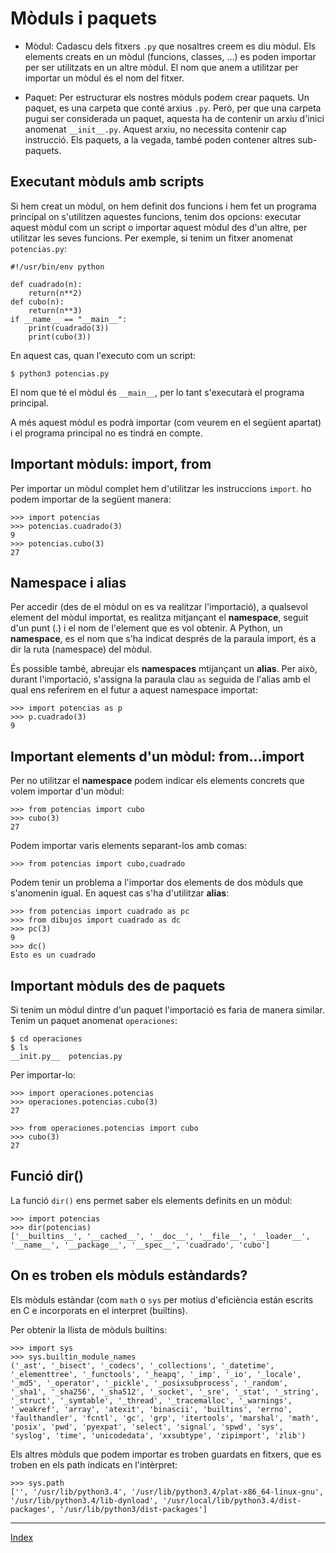 # Mòduls i paquets

* Mòdul: Cadascu dels fitxers `.py` que nosaltres creem es diu mòdul. Els elements creats en un mòdul (funcions, classes, ...) es poden importar per ser utilitzats en un altre mòdul. El nom que anem a utilitzar per importar un mòdul és el nom del fitxer.

* Paquet: Per estructurar els nostres mòduls podem crear paquets. Un paquet, es una carpeta que conté arxius `.py`. Però, per que una carpeta pugui ser considerada un paquet, aquesta ha de contenir un arxiu d'inici anomenat `__init__.py`. Aquest arxiu, no necessita contenir cap instrucció. Els paquets, a la vegada, també poden contener altres sub-paquets.

## Executant mòduls amb scripts

Si hem creat un mòdul, on hem definit dos funcions i hem fet un programa principal on s'utilitzen aquestes funcions, tenim dos opcions: executar aquest mòdul com un script o importar aquest mòdul des d'un altre, per utilitzar les seves funcions. Per exemple, si tenim un fitxer anomenat `potencias.py`:

	#!/usr/bin/env python	

	def cuadrado(n):
		return(n**2)
	def cubo(n):
		return(n**3)
	if __name__ == "__main__":
		print(cuadrado(3))
		print(cubo(3))

En aquest cas, quan l'executo com un script:

	$ python3 potencias.py

El nom que té el mòdul és `__main__`, per lo tant s'executarà el programa principal.

A més aquest mòdul es podrà importar (com veurem en el següent apartat) i el programa principal no es tindrá en compte.

## Important mòduls: import, from

Per importar un mòdul complet hem d'utilitzar les instruccions `import`. ho podem importar de la següent manera:

	>>> import potencias
	>>> potencias.cuadrado(3)
	9
	>>> potencias.cubo(3)
	27

## Namespace i alias

Per accedir (des de el mòdul on es va realitzar l'importació), a qualsevol element del mòdul importat, es realitza mitjançant el **namespace**, seguit d'un punt (.) i el nom de l'element que es vol obtenir. A Python, un **namespace**, es el nom que s'ha indicat després de la paraula import, és a dir la ruta (namespace) del mòdul.

És possible també, abreujar els **namespaces** mtijançant un **alias**. Per això, durant l'importació, s'assigna la paraula clau `as` seguida de l'alias amb el qual ens referirem en el futur a aquest namespace importat:

	>>> import potencias as p
	>>> p.cuadrado(3)
	9

## Important elements d'un mòdul: from...import

Per no utilitzar el **namespace** podem indicar els elements concrets que volem importar d'un mòdul:

	>>> from potencias import cubo
	>>> cubo(3)
	27

Podem importar varis elements separant-los amb comas:

	>>> from potencias import cubo,cuadrado

Podem tenir un problema a l'importar dos elements de dos mòduls que s'anomenin igual. En aquest cas s'ha d'utilitzar **alias**:

	>>> from potencias import cuadrado as pc
	>>> from dibujos import cuadrado as dc
	>>> pc(3)
	9
	>>> dc()
	Esto es un cuadrado

## Important mòduls des de paquets

Si tenim un mòdul dintre d'un paquet l'importació es faria de manera similar. Tenim un paquet anomenat `operaciones`:

	$ cd operaciones
	$ ls
	__init.py__  potencias.py

Per importar-lo:

	>>> import operaciones.potencias
	>>> operaciones.potencias.cubo(3)
	27

	>>> from operaciones.potencias import cubo
	>>> cubo(3)
	27

## Funció dir()

La funció `dir()` ens permet saber els elements definits en un mòdul:

	>>> import potencias
	>>> dir(potencias)
	['__builtins__', '__cached__', '__doc__', '__file__', '__loader__', '__name__', '__package__', '__spec__', 'cuadrado', 'cubo']


## On es troben els mòduls estàndards?
	
Els  mòduls estàndar (com `math` o `sys` per motius d'eficiència están escrits en C e incorporats en el interpret (builtins).

Per obtenir la llista de mòduls builtins:

	>>> import sys
	>>> sys.builtin_module_names
	('_ast', '_bisect', '_codecs', '_collections', '_datetime', '_elementtree', '_functools', '_heapq', '_imp', '_io', '_locale', '_md5', '_operator', '_pickle', '_posixsubprocess', '_random', '_sha1', '_sha256', '_sha512', '_socket', '_sre', '_stat', '_string', '_struct', '_symtable', '_thread', '_tracemalloc', '_warnings', '_weakref', 'array', 'atexit', 'binascii', 'builtins', 'errno', 'faulthandler', 'fcntl', 'gc', 'grp', 'itertools', 'marshal', 'math', 'posix', 'pwd', 'pyexpat', 'select', 'signal', 'spwd', 'sys', 'syslog', 'time', 'unicodedata', 'xxsubtype', 'zipimport', 'zlib')

Els altres mòduls que podem importar es troben guardats en fitxers, que es troben en els path indicats en l'intèrpret:

	>>> sys.path
	['', '/usr/lib/python3.4', '/usr/lib/python3.4/plat-x86_64-linux-gnu', '/usr/lib/python3.4/lib-dynload', '/usr/local/lib/python3.4/dist-packages', '/usr/lib/python3/dist-packages']


***
[Index](../../../README.md)

